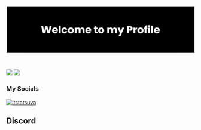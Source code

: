 ![MasterHead](https://github.com/ItsTatsuya/ItsTatsuya/blob/main/assets/banner.png)
<h1></h1>
<img src = "https://github-readme-stats.vercel.app/api?username=ItsTatsuya&&show_icons=true&title_color=f7f9f7&icon_color=ffffff&text_color=f7f9f7&bg_color=000000&border_radius=10&custom_title=Profile Stats&count_private=true">
<img src = "https://github-readme-stats.vercel.app/api/top-langs/?username=itstatsuya&title_color=f7f9f7&text_color=f7f9f7&bg_color=000000&icon_color=ffffff&border_radius=10"
<pre>

</pre>

<h3 align="left">My Socials</h3>
<p align="left">
<a href="https://twitter.com/itstatsuya" target="blank"><img align="center" src="https://raw.githubusercontent.com/rahuldkjain/github-profile-readme-generator/master/src/images/icons/Social/twitter.svg" alt="itstatsuya" height="30" width="40" /></a>
</p>

<h2 align="left">Discord</h2>
<p align="left>
[![Discord Presence](https://lanyard.cnrad.dev/api/427729150569218049?theme=dark&bg=000000&idleMessage=Probably%20Watching%20twitch)](https://discord.com/users/427729150569218049)</p>
          
![Tatsuya Graph](https://activity-graph.herokuapp.com/graph?username=ItsTatsuya&&hide_title=true&&bg_color=000000&&line=f7f9f7&&point=f7f9f7&&color=f7f9f7)
